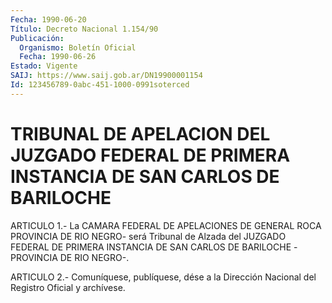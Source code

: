 ```yaml
---
Fecha: 1990-06-20
Título: Decreto Nacional 1.154/90
Publicación:
  Organismo: Boletín Oficial
  Fecha: 1990-06-26
Estado: Vigente
SAIJ: https://www.saij.gob.ar/DN19900001154
Id: 123456789-0abc-451-1000-0991soterced
---
```

# TRIBUNAL DE APELACION DEL JUZGADO FEDERAL DE PRIMERA INSTANCIA DE SAN CARLOS DE BARILOCHE

<a id="1"></a>
ARTICULO 1.- La CAMARA FEDERAL DE APELACIONES DE GENERAL ROCA PROVINCIA  DE  RIO  NEGRO-  será  Tribunal  de  Alzada  del JUZGADO FEDERAL  DE PRIMERA INSTANCIA DE SAN CARLOS DE BARILOCHE -PROVINCIA DE RIO NEGRO-.

<a id="2"></a>
ARTICULO  2.-  Comuníquese,  publíquese,  dése  a la Dirección Nacional del Registro Oficial y archívese.